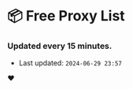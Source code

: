 # :package: Free Proxy List
### Updated every 15 minutes.

- Last updated: `2024-06-29 23:57`

:heart:

